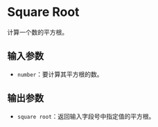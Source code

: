 # Square Root

计算一个数的平方根。

## 输入参数

- `number`：要计算其平方根的数。

## 输出参数

- `square root`：返回输入字段号中指定值的平方根。
